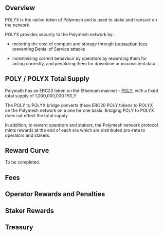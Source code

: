 ## Overview

POLYX is the native token of Polymesh and is used to stake and transact on the network.

POLYX provides security to the Polymesh network by:

- metering the cost of compute and storage through [transaction fees](./fees.md) preventing Denial of Service attacks

- incentivising correct behaviour by operators by rewarding them for acting correctly, and penalizing them for downtime or inconsistent data.

## POLY / POLYX Total Supply

Polymath has an ERC20 token on the Ethereum mainnet - [POLY](https://etherscan.io/token/0x9992ec3cf6a55b00978cddf2b27bc6882d88d1ec), with a fixed total supply of 1,000,000,000 POLY.

The POLY to POLYX bridge converts these ERC20 POLY tokens to POLYX on the Polymesh network on a one for one basis. Bridging POLY to POLYX does not effect the total supply.

In addition, to reward operators and stakers, the Polymesh network protocol mints rewards at the end of each era which are distributed pro-rata to operators and stakers.

## Reward Curve

To be completed.

## Fees

## Operator Rewards and Penalties

## Staker Rewards

## Treasury